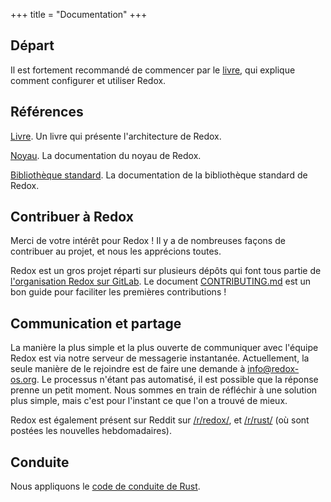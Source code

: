 +++
title = "Documentation"
+++

## Départ

Il est fortement recommandé de commencer par le
[livre](https://doc.redox-os.org/book/), qui explique comment configurer
et utiliser Redox.

## Références

[Livre](https://doc.redox-os.org/book/). Un livre qui présente l'architecture de Redox.

[Noyau](https://doc.redox-os.org/kernel/kernel/). La documentation du noyau de Redox.

[Bibliothèque standard](https://doc.redox-os.org/std/std/). La documentation de la bibliothèque standard de Redox.

## Contribuer à Redox

Merci de votre intérêt pour Redox !  Il y a de nombreuses façons de
contribuer au projet, et nous les apprécions toutes.

Redox est un gros projet réparti sur plusieurs dépôts qui font tous partie de
[l'organisation Redox sur GitLab](https://gitlab.redox-os.org/redox-os).  Le document
[CONTRIBUTING.md](https://gitlab.redox-os.org/redox-os/redox/blob/master/CONTRIBUTING.md)
est un bon guide pour faciliter les premières contributions !

## Communication et partage

La manière la plus simple et la plus ouverte de communiquer avec
l'équipe Redox est via notre serveur de messagerie instantanée.
Actuellement, la seule manière de le rejoindre est de faire une demande
à [info@redox-os.org](mailto:info@redox-os.org).  Le processus n'étant
pas automatisé, il est possible que la réponse prenne un petit moment.
Nous sommes en train de réfléchir à une solution plus simple, mais
c'est pour l'instant ce que l'on a trouvé de mieux.

Redox est également présent sur Reddit sur
[/r/redox/](https://www.reddit.com/r/redox), et
[/r/rust/](https://www.reddit.com/r/rust) (où sont postées les nouvelles
hebdomadaires).


## Conduite

Nous appliquons le [code de conduite de Rust](https://www.rust-lang.org/policies/code-of-conduct).
